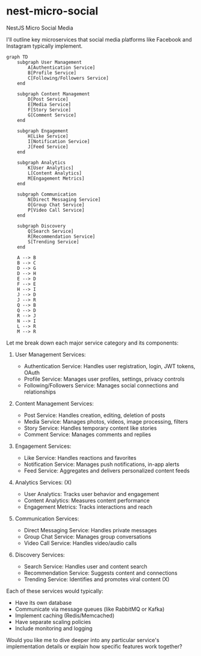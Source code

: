 # nest-micro-social

NestJS Micro Social Media

I'll outline key microservices that social media platforms like Facebook and Instagram typically implement.

```mermaid
graph TD
    subgraph User Management
        A[Authentication Service]
        B[Profile Service]
        C[Following/Followers Service]
    end

    subgraph Content Management
        D[Post Service]
        E[Media Service]
        F[Story Service]
        G[Comment Service]
    end

    subgraph Engagement
        H[Like Service]
        I[Notification Service]
        J[Feed Service]
    end

    subgraph Analytics
        K[User Analytics]
        L[Content Analytics]
        M[Engagement Metrics]
    end

    subgraph Communication
        N[Direct Messaging Service]
        O[Group Chat Service]
        P[Video Call Service]
    end

    subgraph Discovery
        Q[Search Service]
        R[Recommendation Service]
        S[Trending Service]
    end

    A --> B
    B --> C
    D --> G
    D --> H
    E --> D
    F --> E
    H --> I
    J --> D
    J --> R
    Q --> B
    Q --> D
    R --> J
    N --> I
    L --> R
    M --> R

```

Let me break down each major service category and its components:

1. User Management Services:

   - Authentication Service: Handles user registration, login, JWT tokens, OAuth
   - Profile Service: Manages user profiles, settings, privacy controls
   - Following/Followers Service: Manages social connections and relationships

2. Content Management Services:

   - Post Service: Handles creation, editing, deletion of posts
   - Media Service: Manages photos, videos, image processing, filters
   - Story Service: Handles temporary content like stories
   - Comment Service: Manages comments and replies

3. Engagement Services:

   - Like Service: Handles reactions and favorites
   - Notification Service: Manages push notifications, in-app alerts
   - Feed Service: Aggregates and delivers personalized content feeds

4. Analytics Services: (X)

   - User Analytics: Tracks user behavior and engagement
   - Content Analytics: Measures content performance
   - Engagement Metrics: Tracks interactions and reach

5. Communication Services:

   - Direct Messaging Service: Handles private messages
   - Group Chat Service: Manages group conversations
   - Video Call Service: Handles video/audio calls

6. Discovery Services:
   - Search Service: Handles user and content search
   - Recommendation Service: Suggests content and connections
   - Trending Service: Identifies and promotes viral content (X)

Each of these services would typically:

- Have its own database
- Communicate via message queues (like RabbitMQ or Kafka)
- Implement caching (Redis/Memcached)
- Have separate scaling policies
- Include monitoring and logging

Would you like me to dive deeper into any particular service's implementation details or explain how specific features work together?
